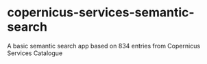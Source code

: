 # copernicus-services-semantic-search
A basic semantic search app based on 834 entries from Copernicus Services Catalogue
